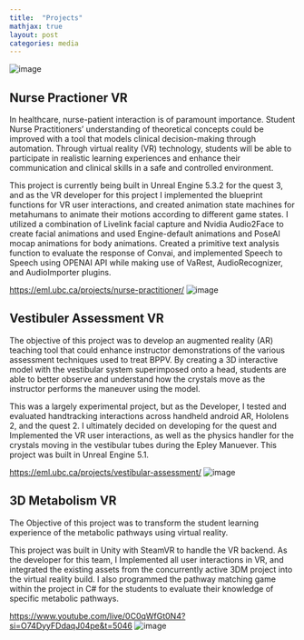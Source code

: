 ```yaml
---
title:  "Projects"
mathjax: true
layout: post
categories: media
---
```


![image](https://github.com/jwang412s/jwang412s.github.io/assets/109396990/571ae23c-3abe-47f2-93a1-91fdb23cb017)


## Nurse Practioner VR
In healthcare, nurse-patient interaction is of paramount importance. Student Nurse Practitioners’ understanding of theoretical concepts could be improved with a tool that models clinical decision-making through automation. Through virtual reality (VR) technology, students will be able to participate in realistic learning experiences and enhance their communication and clinical skills in a safe and controlled environment.

This project is currently being built in Unreal Engine 5.3.2 for the quest 3, and as the VR developer for this project I implemented the blueprint functions for VR user interactions, and created animation state machines for metahumans to animate their motions according to different game states. I utilized a combination of Livelink facial capture and Nvidia Audio2Face to create facial animations and used Engine-default animations and PoseAI mocap animations for body animations. Created a primitive text analysis function to evaluate the response of Convai, and implemented Speech to Speech using OPENAI API while making use of VaRest, AudioRecognizer, and AudioImporter plugins. 

https://eml.ubc.ca/projects/nurse-practitioner/
![image](https://github.com/jwang412s/jwang412s.github.io/assets/109396990/0d3ffedc-1de1-4803-a6fa-e4e2563c6b30)


## Vestibuler Assessment VR
The objective of this project was to develop an augmented reality (AR) teaching tool that could enhance instructor demonstrations of the various assessment techniques used to treat BPPV. By creating a 3D interactive model with the vestibular system superimposed onto a head, students are able to better observe and understand how the crystals move as the instructor performs the maneuver using the model.

This was a largely experimental project, but as the Developer, I tested and evaluated handtracking interactions across handheld android AR, Hololens 2, and the quest 2. I ultimately decided on developing for the quest and Implemented the VR user interactions, as well as the physics handler for the crystals moving in the vestibular tubes during the Epley Manuever. This project was built in Unreal Engine 5.1. 

https://eml.ubc.ca/projects/vestibular-assessment/
![image](https://github.com/jwang412s/jwang412s.github.io/assets/109396990/ab1c41a1-5795-4ec9-9473-9866b58de20d)

## 3D Metabolism VR
The Objective of this project was to transform the student learning experience of the metabolic pathways using virtual reality. 

This project was built in Unity with SteamVR to handle the VR backend. As the developer for this team, I Implemented all user interactions in VR, and integrated the existing assets from the concurrently active 3DM project into the virtual reality build. I also programmed the pathway matching game within the project in C# for the students to evaluate their knowledge of specific metabolic pathways. 

https://www.youtube.com/live/0C0qWfGt0N4?si=O74DyyFDdaqJ04pe&t=5046
![image](https://github.com/jwang412s/jwang412s.github.io/assets/109396990/4cd34285-47f5-43ac-983f-a486fb3c8c41)


